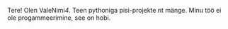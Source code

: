 Tere! Olen ValeNimi*4*. Teen pythoniga pisi-projekte nt mänge. Minu töö ei ole progammeerimine, see on hobi.
